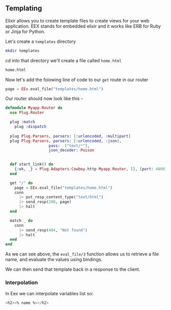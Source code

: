 ## Templating

Elixir allows you to create template files to create views for your web application. EEX stands for embedded elixir and it works like ERB for Ruby or Jinja for Python.

Let's create a `templates` directory 

```bash
mkdir templates
```

cd into that directory we'll create a file called `home.html`

```bash
home.html
```

Now let's add the folowing line of code to our `get` route in our router

```elixir
page = EEx.eval_file("templates/home.html")
```

Our router should now look like this -

```elixir
defmodule Myapp.Router do
  use Plug.Router

  plug :match
	plug :dispatch
  
  plug Plug.Parsers, parsers: [:urlencoded, :multipart]
  plug Plug.Parsers, parsers: [:urlencoded, :json],
                   pass:  ["text/*"],
                   json_decoder: Poison

                   
  def start_link() do
    {:ok, _} = Plug.Adapters.Cowboy.http Myapp.Router, [], [port: 4000]
  end

  get "/" do
    page = EEx.eval_file("templates/home.html")
    conn
      |> put_resp_content_type("text/html")
      |> send_resp(200, page)
      |> halt
  end

  match _ do
    conn
      |> send_resp(404, "Not found")
      |> halt
  end
end
```

As we can see above, the `eval_file/3` function allows us to retrieve a file name, and evaluate the values using bindings. 

We can then send that template back in a response to the client. 

### Interpolation

In Eex we can interpolate variables list so:

```elixir
<h2><% name %></h2>
```






